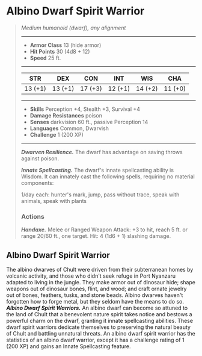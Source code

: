 # Albino Dwarf Spirit Warrior
>*Medium humanoid (dwarf), any alignment*
>___
>- **Armor Class** 13 (hide armor)
>- **Hit Points** 30 (4d8 + 12)
>- **Speed** 25 ft.
>___
>|STR|DEX|CON|INT|WIS|CHA|
>|:---:|:---:|:---:|:---:|:---:|:---:|
>|13 (+1)|13 (+1)|17 (+3)|12 (+1)|14 (+2)|11 (+0)|
>___
>- **Skills** Perception +4, Stealth +3, Survival +4
>- **Damage Resistances** poison
>- **Senses** darkvision 60 ft., passive Perception 14
>- **Languages** Common, Dwarvish
>- **Challenge** 1 (200 XP)
>___
>***Dwarven Resilience.*** The dwarf has advantage on saving throws against poison.  
>
>***Innate Spellcasting.*** The dwarf's innate spellcasting ability is Wisdom. It can innately cast the following spells, requiring no material components:  
>
>1/day each: hunter's mark, jump, pass without trace, speak with animals, speak with plants  
>
>### Actions
>***Handaxe.*** Melee  or Ranged Weapon Attack: +3 to hit, reach 5 ft. or range 20/60 ft., one target. Hit: 4 (1d6 + 1) slashing damage.
## Albino Dwarf Spirit Warrior
The albino dwarves of Chult were driven from their subterranean homes by volcanic activity, and those who didn't seek refuge in Port Nyanzaru adapted to living in the jungle. They make armor out of dinosaur hide; shape weapons out of dinosaur bones, flint, and wood; and craft ornate jewelry out of bones, feathers, tusks, and stone beads. Albino dwarves haven't forgotten how to forge metal, but they seldom have the means to do so.
***Albino Dwarf Spirit Warriors.*** An albino dwarf can become so attuned to the land of Chult that a benevolent nature spirit takes notice and bestows a powerful charm on the dwarf, granting it innate spellcasting abilities. These dwarf spirit warriors dedicate themselves to preserving the natural beauty of Chult and battling unnatural threats. An albino dwarf spirit warrior has the statistics of an albino dwarf warrior, except it has a challenge rating of 1 (200 XP) and gains an Innate Spellcasting feature.